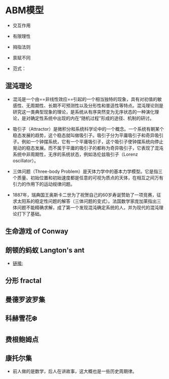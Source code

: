 #  ABM模型


- 交互作用
- 有限理性
- 拇指法则
- 禀赋不同


- 范式：


## 混沌理论


- 混沌是一个由==非线性效应==引起的一个相当独特的现象，具有对初值的敏感性、无周期性、长期不可预测性以及分形性和普适性等特点。混沌理论则是研究这一类典型现象的理论，是系统从有序突然变为无序状态的一种演化理论，是对确定性系统中出现的内在“随机过程”形成的途径、机制的研讨。


- 吸引子（Attractor）是微积分和系统科学论中的一个概念。一个系统有朝某个稳态发展的趋势，这个稳态就叫做吸引子。吸引子分为平庸吸引子和奇异吸引子。例如一个钟摆系统，它有一个平庸吸引子，这个吸引子使钟摆系统向停止晃动的稳态发展。而不属于平庸的吸引子的都称为奇异吸引子，它表现了混沌系统中非周期性，无序的系统状态，例如洛伦兹吸引子（Lorenz oscillator）。

- 三体问题（Three-body Problem）是天体力学中的基本力学模型。它是指三个质量、初始位置和初始速度都是任意的可视为质点的天体，在相互之间万有引力的作用下的运动规律问题。

- 1887年，瑞典国王奥斯卡二世为了祝贺自己的60岁寿诞赞助了一项竞赛，征求太阳系的稳定性问题的解答（三体问题的变式）。法国数学家庞加莱指出三体问题不能精确求解，成了第一个发现混沌确定系统的人，并为现代的混沌理论打下了基础。


## 生命游戏 of Conway

## 朗顿的蚂蚁 Langton's ant

- [链接](https://wiki.swarma.org/index.php/朗顿的蚂蚁_Langton%27s_ant);


## 分形 fractal

## 曼德罗波罗集

## 科赫雪花❄️

## 费根鲍姆点

## 康托尔集



- 前人做的是数学，后人在讲故事，这大概也是一些历史周期律。